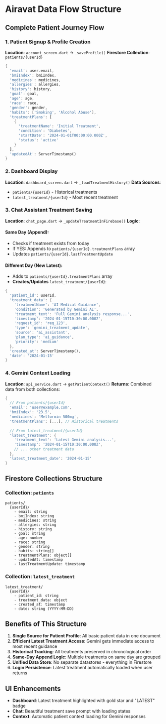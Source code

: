 # Airavat Data Flow Structure

## Complete Patient Journey Flow

### 1. Patient Signup & Profile Creation
**Location**: `account_screen.dart` → `_saveProfile()`
**Firestore Collection**: `patients/{userId}`

```dart
{
  'email': user.email,
  'bmiIndex': bmiIndex,
  'medicines': medicines,
  'allergies': allergies,
  'history': history,
  'goal': goal,
  'age': age,
  'race': race,
  'gender': gender,
  'habits': ['Smoking', 'Alcohol Abuse'],
  'treatmentPlans': [
    {
      'treatmentName': 'Initial Treatment',
      'condition': 'Diabetes',
      'startDate': '2024-01-01T00:00:00.000Z',
      'status': 'active'
    }
  ],
  'updatedAt': ServerTimestamp()
}
```

### 2. Dashboard Display
**Location**: `dashboard_screen.dart` → `_loadTreatmentHistory()`
**Data Sources**: 
- `patients/{userId}` - Historical treatments
- `latest_treatment/{userId}` - Most recent treatment

### 3. Chat Assistant Treatment Saving
**Location**: `chat_page.dart` → `_updateTreatmentInFirebase()`
**Logic**: 

#### Same Day (Append):
- Checks if treatment exists from today
- If YES: Appends to `patients/{userId}.treatmentPlans` array
- Updates `patients/{userId}.lastTreatmentUpdate`

#### Different Day (New Latest):
- Adds to `patients/{userId}.treatmentPlans` array
- **Creates/Updates** `latest_treatment/{userId}`:
```dart
{
  'patient_id': userId,
  'treatment_data': {
    'treatmentName': 'AI Medical Guidance',
    'condition': 'Generated by Gemini AI',
    'treatment_text': 'Full Gemini analysis response...',
    'timestamp': '2024-01-15T10:30:00.000Z',
    'request_id': 'req_123',
    'type': 'gemini_treatment_update',
    'source': 'ai_assistant',
    'plan_type': 'ai_guidance',
    'priority': 'medium'
  },
  'created_at': ServerTimestamp(),
  'date': '2024-01-15'
}
```

### 4. Gemini Context Loading
**Location**: `api_service.dart` → `getPatientContext()`
**Returns**: Combined data from both collections:

```dart
{
  // From patients/{userId}
  'email': 'user@example.com',
  'bmiIndex': '23.5',
  'medicines': 'Metformin 500mg',
  'treatmentPlans': [...], // Historical treatments
  
  // From latest_treatment/{userId}
  'latest_treatment': {
    'treatment_text': 'Latest Gemini analysis...',
    'timestamp': '2024-01-15T10:30:00.000Z',
    // ... other treatment data
  },
  'latest_treatment_date': '2024-01-15'
}
```

## Firestore Collections Structure

### Collection: `patients`
```
patients/
  {userId}/
    - email: string
    - bmiIndex: string
    - medicines: string
    - allergies: string
    - history: string
    - goal: string
    - age: number
    - race: string
    - gender: string
    - habits: string[]
    - treatmentPlans: object[]
    - updatedAt: timestamp
    - lastTreatmentUpdate: timestamp
```

### Collection: `latest_treatment`
```
latest_treatment/
  {userId}/
    - patient_id: string
    - treatment_data: object
    - created_at: timestamp
    - date: string (YYYY-MM-DD)
```

## Benefits of This Structure

1. **Single Source for Patient Profile**: All basic patient data in one document
2. **Efficient Latest Treatment Access**: Gemini gets immediate access to most recent guidance
3. **Historical Tracking**: All treatments preserved in chronological order
4. **Same-Day Append Logic**: Multiple treatments on same day are grouped
5. **Unified Data Store**: No separate datastores - everything in Firestore
6. **Login Persistence**: Latest treatment automatically loaded when user returns

## UI Enhancements

- **Dashboard**: Latest treatment highlighted with gold star and "LATEST" badge
- **Chat**: Beautiful treatment save prompt with loading states
- **Context**: Automatic patient context loading for Gemini responses 